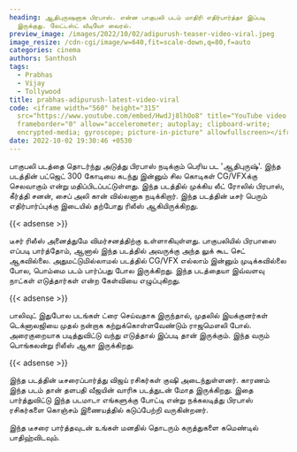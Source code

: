 ```yaml
---
heading: ஆதிபுருஷனாக பிரபாஸ். என்ன பாகுபலி படம் மாதிரி எதிர்பார்த்தா இப்படி
  இருக்குது. லேட்டஸ்ட் வீடியோ வைரல்.
preview_image: /images/2022/10/02/adipurush-teaser-video-viral.jpeg
image_resize: /cdn-cgi/image/w=640,fit=scale-down,q=80,f=auto
categories: cinema
authors: Santhosh
tags:
  - Prabhas
  - Vijay
  - Tollywood
title: prabhas-adipurush-latest-video-viral
code: <iframe width="560" height="315"
  src="https://www.youtube.com/embed/HwdJj8lhOo8" title="YouTube video player"
  frameborder="0" allow="accelerometer; autoplay; clipboard-write;
  encrypted-media; gyroscope; picture-in-picture" allowfullscreen></iframe>
date: 2022-10-02 19:30:46 +0530
---
```

பாகுபலி படத்தை தொடர்ந்து அடுத்து பிரபாஸ் நடிக்கும் பெரிய பட 'ஆதிபுருஷ்'. இந்த படத்தின் பட்ஜெட் 300 கோடியை கடந்து இன்னும் சில கொடிகள் CG/VFXக்கு செலவாகும் என்று மதிப்பிடப்பட்டுள்ளது. இந்த படத்தில் முக்கிய லீட் ரோலில் பிரபாஸ், கீர்த்தி சனன், சைப் அலி கான் வில்லனாக நடிக்கிறார். இந்த படத்தின் டீசர் பெரும் எதிர்பார்ப்புக்கு இடையில் தற்போது ரிலீஸ் ஆகியிருக்கிறது.

{{< adsense >}}

டீசர் ரிலீஸ் அனைத்துமே விமர்சனத்திற்கு உள்ளாகியுள்ளது. பாகுபலியில் பிரபாஸை எப்படி பார்த்தோம், ஆனால் இந்த படத்தில் அவருக்கு அந்த லுக் கூட செட் ஆகவில்லை. அதுமட்டுமில்லாமல் படத்தில் CG/VFX எல்லாம் இன்னும் முடிக்கவில்லை போல, பொம்மை படம் பார்ப்பது போல இருக்கிறது. இந்த படத்தையா  இவ்வளவு நாட்கள் எடுத்தார்கள் என்ற கேள்வியை எழுப்புகிறது.

{{< adsense >}}

பாலிவுட் இதுபோல படங்கள் ட்ரை செய்வதாக இருந்தால், முதலில் இயக்குனர்கள் டெக்னாலஜியை முதல் நன்றாக கற்றுக்கொள்ளவேண்டும் ராஜமௌலி போல். அரைகுறையாக படித்துவிட்டு வந்து எடுத்தால் இப்படி தான் இருக்கும். இந்த வரும் பொங்கலன்று ரிலீஸ் ஆகா இருக்கிறது.

{{< adsense >}}

இந்த படத்தின் டீசரைப்பார்த்து விஜய் ரசிகர்கள் குஷி அடைந்துள்ளனர். காரணம் இந்த படம் தான் தளபதி வீஜயின் வாரிசு படத்துடன் மோத இருக்கிறது. இதை பார்த்துவிட்டு இந்த படமாடா எங்களுக்கு போட்டி என்று நக்கலடித்து பிரபாஸ் ரசிகர்களை கொஞ்சம் இணையத்தில் கடுப்பேற்றி வருகின்றனர்.

இந்த டீசரை பார்த்தவுடன் உங்கள் மனதில் தொடரும் கருத்துகளை கமெண்டில் பாதிஹ்விடவும்.